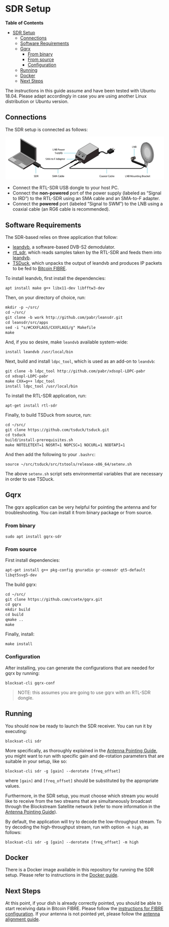 # SDR Setup

<!-- markdown-toc start - Don't edit this section. Run M-x markdown-toc-generate-toc again -->
**Table of Contents**

- [SDR Setup](#sdr-setup)
    - [Connections](#connections)
    - [Software Requirements](#software-requirements)
    - [Gqrx](#gqrx)
        - [From binary](#from-binary)
        - [From source](#from-source)
        - [Configuration](#configuration)
    - [Running](#running)
    - [Docker](#docker)
    - [Next Steps](#next-steps)

<!-- markdown-toc end -->

The instructions in this guide assume and have been tested with Ubuntu
18.04. Please adapt accordingly in case you are using another Linux distribution
or Ubuntu version.

## Connections

The SDR setup is connected as follows:

![SDR Connections](img/sdr_connections.png?raw=true "SDR Connections")

- Connect the RTL-SDR USB dongle to your host PC.
- Connect the **non-powered** port of the power supply (labeled as “Signal to
  IRD”) to the RTL-SDR using an SMA cable and an SMA-to-F adapter.
- Connect the **powered** port (labeled “Signal to SWM”) to the LNB using a
  coaxial cable (an RG6 cable is recommended).

## Software Requirements

The SDR-based relies on three application that follow:

- [leandvb](http://www.pabr.org/radio/leandvb/leandvb.en.html), a software-based
  DVB-S2 demodulator.
- [rtl_sdr](https://github.com/osmocom/rtl-sdr), which reads samples taken by
  the RTL-SDR and feeds them into
  [leandvb](http://www.pabr.org/radio/leandvb/leandvb.en.html).
- [TSDuck](http://tsduck.io/), which unpacks the output of leandvb and produces
  IP packets to be fed to [Bitcoin FIBRE](fibre.md).

To install leandvb, first install the dependencies:

```
apt install make g++ libx11-dev libfftw3-dev
```

Then, on your directory of choice, run:

```
mkdir -p ~/src/
cd ~/src/
git clone -b work http://github.com/pabr/leansdr.git
cd leansdr/src/apps
sed -i "s/#CXXFLAGS/CXXFLAGS/g" Makefile
make
```

And, if you so desire, make `leandvb` available system-wide:
```
install leandvb /usr/local/bin
```

Next, build and install `ldpc_tool`, which is used as an add-on to `leandvb`:

```
git clone -b ldpc_tool http://github.com/pabr/xdsopl-LDPC-pabr
cd xdsopl-LDPC-pabr
make CXX=g++ ldpc_tool
install ldpc_tool /usr/local/bin
```

To install the RTL-SDR application, run:

```
apt-get install rtl-sdr
```

Finally, to build TSDuck from source, run:

```
cd ~/src/
git clone https://github.com/tsduck/tsduck.git
cd tsduck
build/install-prerequisites.sh
make NOTELETEXT=1 NOSRT=1 NOPCSC=1 NOCURL=1 NODTAPI=1
```

And then add the following to your `.bashrc`:

```
source ~/src/tsduck/src/tstools/release-x86_64/setenv.sh
```

The above `setenv.sh` script sets environmental variables that are necessary in
order to use TSDuck.

## Gqrx

The gqrx application can be very helpful for pointing the antenna and for
troubleshooting. You can install it from binary package or from source.

### From binary

```
sudo apt install gqrx-sdr
```

### From source

First install dependencies:
```
apt-get install g++ pkg-config gnuradio gr-osmosdr qt5-default libqt5svg5-dev
```

The build gqrx:
```
cd ~/src/
git clone https://github.com/csete/gqrx.git
cd gqrx
mkdir build
cd build
qmake ..
make
```

Finally, install:
```
make install
```

### Configuration

After installing, you can generate the configurations that are needed for gqrx
by running:

```
blocksat-cli gqrx-conf
```

> NOTE: this assumes you are going to use gqrx with an RTL-SDR dongle.

## Running

You should now be ready to launch the SDR receiver. You can run it by executing:

```
blocksat-cli sdr
```

More specifically, as thoroughly explained in the [Antenna Pointing
Guide](antenna-pointing#sdr-based), you might want to run with specific gain and
de-rotation parameters that are suitable in your setup, like so:

```
blocksat-cli sdr -g [gain] --derotate [freq_offset]
```

where `[gain]` and `[freq_offset]` should be substituted by the appropriate
values.

Furthermore, in the SDR setup, you must choose which stream you would like to
receive from the two streams that are simultaneously broadcast through the
Blockstream Satellite network (refer to more information in the [Antenna
Pointing Guide](antenna-pointing#optimize-snr)).

By default, the application will try to decode the low-throughput stream. To try
decoding the high-throughput stream, run with option `-m high`, as follows:

```
blocksat-cli sdr -g [gain] --derotate [freq_offset] -m high
```

## Docker

There is a Docker image available in this repository for running the SDR
setup. Please refer to instructions in the [Docker guide](../docker/README.md).

## Next Steps

At this point, if your dish is already correctly pointed, you should be able to
start receiving data in Bitcoin FIBRE. Please follow the [instructions for FIBRE
configuration](fibre.md). If your antenna is not pointed yet, please follow the
[antenna alignment guide](antenna-pointing.md).

